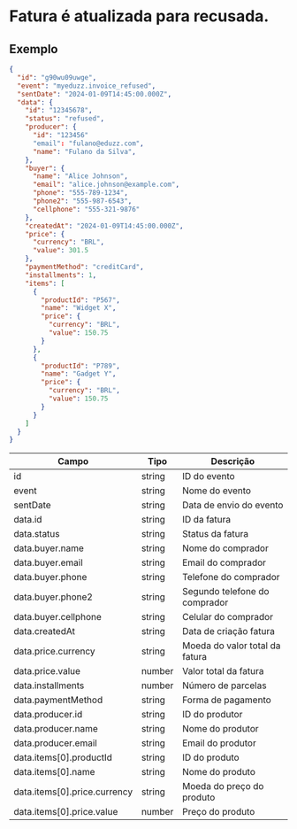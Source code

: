 # Fatura é atualizada para recusada.

## Exemplo

```json
{
  "id": "g90wu09uwge",
  "event": "myeduzz.invoice_refused",
  "sentDate": "2024-01-09T14:45:00.000Z",
  "data": {
    "id": "12345678",
    "status": "refused",
    "producer": {
      "id": "123456"
      "email": "fulano@eduzz.com",
      "name": "Fulano da Silva",
    },
    "buyer": {
      "name": "Alice Johnson",
      "email": "alice.johnson@example.com",
      "phone": "555-789-1234",
      "phone2": "555-987-6543",
      "cellphone": "555-321-9876"
    },
    "createdAt": "2024-01-09T14:45:00.000Z",
    "price": {
      "currency": "BRL",
      "value": 301.5
    },
    "paymentMethod": "creditCard",
    "installments": 1,
    "items": [
      {
        "productId": "P567",
        "name": "Widget X",
        "price": {
          "currency": "BRL",
          "value": 150.75
        }
      },
      {
        "productId": "P789",
        "name": "Gadget Y",
        "price": {
          "currency": "BRL",
          "value": 150.75
        }
      }
    ]
  }
}
```

| Campo                                   | Tipo   | Descrição                               |
| --------------------------------------- | ------ | --------------------------------------- |
| id                                      | string | ID do evento                            |
| event                                   | string | Nome do evento                          |
| sentDate                                | string | Data de envio do evento                 |
| data.id                                 | string | ID da fatura                            |
| data.status                             | string | Status da fatura                        |
| data.buyer.name                         | string | Nome do comprador                       |
| data.buyer.email                        | string | Email do comprador                      |
| data.buyer.phone                        | string | Telefone do comprador                   |
| data.buyer.phone2                       | string | Segundo telefone do comprador           |
| data.buyer.cellphone                    | string | Celular do comprador                    |
| data.createdAt                          | string | Data de criação fatura                  |
| data.price.currency                     | string | Moeda do valor total da fatura          |
| data.price.value                        | number | Valor total da fatura                   |
| data.installments                       | number | Número de parcelas                      |
| data.paymentMethod                      | string | Forma de pagamento                      |
| data.producer.id                        | string | ID do produtor                          |
| data.producer.name                      | string | Nome do produtor                        |
| data.producer.email                     | string | Email do produtor                       |
| data.items[0].productId                 | string | ID do produto                           |
| data.items[0].name                      | string | Nome do produto                         |
| data.items[0].price.currency            | string | Moeda do preço do produto               |
| data.items[0].price.value               | number | Preço do produto                        |
